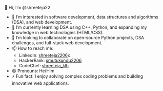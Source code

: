👋 Hi, I’m @shreeteja22

- 👀 I’m interested in software development, data structures and algorithms (DSA), and web development.
- 🌱 I’m currently learning DSA using C++, Python, and expanding my knowledge in web technologies (HTML/CSS).
- 💞️ I’m looking to collaborate on open-source Python projects, DSA challenges, and full-stack web development.
- 📫 How to reach me:
  - LinkedIn: [shreeteja2206](https://www.linkedin.com/in/shreeteja2206)x
  - HackerRank: [smutukundu2206](https://www.hackerrank.com/profile/smutukundu2206)
  - CodeChef: [shreeteja_klh](https://www.codechef.com/users/shreeteja_klh)
- 😄 Pronouns: He/Him
- ⚡ Fun fact: I enjoy solving complex coding problems and building innovative web applications.
